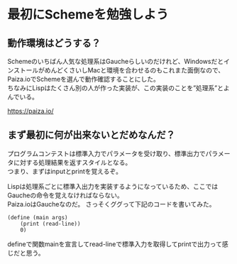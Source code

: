 # 最初にSchemeを勉強しよう

## 動作環境はどうする？
Schemeのいちばん人気な処理系はGaucheらしいのだけれど、WindowsだとインストールがめんどくさいしMacと環境を合わせるのもこれまた面倒なので、Paiza.ioでSchemeを選んで動作確認することにした。  
ちなみにLispはたくさん別の人が作った実装が、この実装のことを”処理系”とよんでいる。

https://paiza.io/

## まず最初に何が出来ないとだめなんだ？
プログラムコンテストは標準入力でパラメータを受け取り、標準出力でパラメータに対する処理結果を返すスタイルとなる。  
つまり、まずはinputとprintを覚えるぞ。  

Lispは処理系ごとに標準入出力を実装するようになっているため、ここではGaucheの命令を覚えなければならない。  
Paiza.ioはGaucheなのだ。
さっそくググって下記のコードを書いてみた。

    (define (main args) 
        (print (read-line))
        0)

defineで関数mainを宣言してread-lineで標準入力を取得してprintで出力って感じだと思う。

